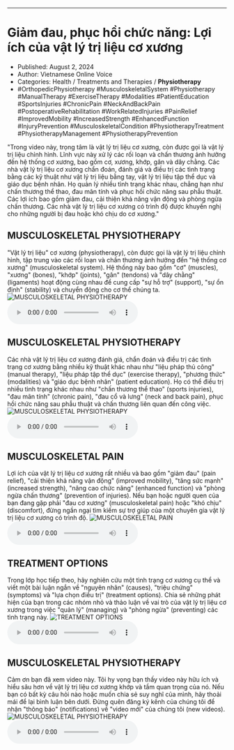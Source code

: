 
---

# Giảm đau, phục hồi chức năng: Lợi ích của vật lý trị liệu cơ xương

- Published: August 2, 2024
- Author: Vietnamese Online Voice
- Categories: Health / Treatments and Therapies / **Physiotherapy**
- #OrthopedicPhysiotherapy #MusculoskeletalSystem #Physiotherapy #ManualTherapy #ExerciseTherapy #Modalities #PatientEducation #SportsInjuries #ChronicPain #NeckAndBackPain #PostoperativeRehabilitation #WorkRelatedInjuries #PainRelief #ImprovedMobility #IncreasedStrength #EnhancedFunction #InjuryPrevention #MusculoskeletalCondition #PhysiotherapyTreatment #PhysiotherapyManagement #PhysiotherapyPrevention

"Trong video này, trọng tâm là vật lý trị liệu cơ xương, còn được gọi là vật lý trị liệu chỉnh hình. Lĩnh vực này xử lý các rối loạn và chấn thương ảnh hưởng đến hệ thống cơ xương, bao gồm cơ, xương, khớp, gân và dây chằng. Các nhà vật lý trị liệu cơ xương chẩn đoán, đánh giá và điều trị các tình trạng bằng các kỹ thuật như vật lý trị liệu bằng tay, vật lý trị liệu tập thể dục và giáo dục bệnh nhân. Họ quản lý nhiều tình trạng khác nhau, chẳng hạn như chấn thương thể thao, đau mãn tính và phục hồi chức năng sau phẫu thuật. Các lợi ích bao gồm giảm đau, cải thiện khả năng vận động và phòng ngừa chấn thương. Các nhà vật lý trị liệu cơ xương có trình độ được khuyến nghị cho những người bị đau hoặc khó chịu do cơ xương."


## MUSCULOSKELETAL PHYSIOTHERAPY

"Vật lý trị liệu" cơ xương (physiotherapy), còn được gọi là vật lý trị liệu chỉnh hình, tập trung vào các rối loạn và chấn thương ảnh hưởng đến "hệ thống cơ xương" (musculoskeletal system). Hệ thống này bao gồm "cơ" (muscles), "xương" (bones), "khớp" (joints), "gân" (tendons) và "dây chằng" (ligaments) hoạt động cùng nhau để cung cấp "sự hỗ trợ" (support), "sự ổn định" (stability) và chuyển động cho cơ thể chúng ta.
![MUSCULOSKELETAL PHYSIOTHERAPY](https://http-archiver-apis-production-80.schnworks.com/storage/images/transitions/2024-08-02/transition--3062450852-Montserrat-Medium-4A148C.jpg)
<audio controls>
    <source src="https://http-archiver-apis-production-80.schnworks.com/storage/storage/audio/file-13732625414.mp3" type="audio/mpeg">
</audio>



## MUSCULOSKELETAL PHYSIOTHERAPY

Các nhà vật lý trị liệu cơ xương đánh giá, chẩn đoán và điều trị các tình trạng cơ xương bằng nhiều kỹ thuật khác nhau như "liệu pháp thủ công" (manual therapy), "liệu pháp tập thể dục" (exercise therapy), "phương thức" (modalities) và "giáo dục bệnh nhân" (patient education). Họ có thể điều trị nhiều tình trạng khác nhau như "chấn thương thể thao" (sports injuries), "đau mãn tính" (chronic pain), "đau cổ và lưng" (neck and back pain), phục hồi chức năng sau phẫu thuật và chấn thương liên quan đến công việc.
![MUSCULOSKELETAL PHYSIOTHERAPY](https://http-archiver-apis-production-80.schnworks.com/storage/images/transitions/2024-08-02/transition-11598584261-Montserrat-Bold-004895.jpg)
<audio controls>
    <source src="https://http-archiver-apis-production-80.schnworks.com/storage/storage/audio/file-8335347197.mp3" type="audio/mpeg">
</audio>



## MUSCULOSKELETAL PAIN

Lợi ích của vật lý trị liệu cơ xương rất nhiều và bao gồm "giảm đau" (pain relief), "cải thiện khả năng vận động" (improved mobility), "tăng sức mạnh" (increased strength), "nâng cao chức năng" (enhanced function) và "phòng ngừa chấn thương" (prevention of injuries). Nếu bạn hoặc người quen của bạn đang gặp phải "đau cơ xương" (musculoskeletal pain) hoặc "khó chịu" (discomfort), đừng ngần ngại tìm kiếm sự trợ giúp của một chuyên gia vật lý trị liệu cơ xương có trình độ.
![MUSCULOSKELETAL PAIN](https://http-archiver-apis-production-80.schnworks.com/storage/images/transitions/2024-08-02/transition--12247071101-Montserrat-ExtraBold-9C27B0.jpg)
<audio controls>
    <source src="https://http-archiver-apis-production-80.schnworks.com/storage/storage/audio/file-25532368908.mp3" type="audio/mpeg">
</audio>



## TREATMENT OPTIONS

Trong lớp học tiếp theo, hãy nghiên cứu một tình trạng cơ xương cụ thể và viết một bài luận ngắn về "nguyên nhân" (causes), "triệu chứng" (symptoms) và "lựa chọn điều trị" (treatment options). Chia sẻ những phát hiện của bạn trong các nhóm nhỏ và thảo luận về vai trò của vật lý trị liệu cơ xương trong việc "quản lý" (managing) và "phòng ngừa" (preventing) các tình trạng này.
![TREATMENT OPTIONS](https://http-archiver-apis-production-80.schnworks.com/storage/images/transitions/2024-08-02/transition--7926293168-Montserrat-Regular-303F9F.jpg)
<audio controls>
    <source src="https://http-archiver-apis-production-80.schnworks.com/storage/storage/audio/file-18822142675.mp3" type="audio/mpeg">
</audio>



## MUSCULOSKELETAL PHYSIOTHERAPY

Cảm ơn bạn đã xem video này. Tôi hy vọng bạn thấy video này hữu ích và hiểu sâu hơn về vật lý trị liệu cơ xương khớp và tầm quan trọng của nó. Nếu bạn có bất kỳ câu hỏi nào hoặc muốn chia sẻ suy nghĩ của mình, hãy thoải mái để lại bình luận bên dưới. Đừng quên đăng ký kênh của chúng tôi để nhận "thông báo" (notifications) về "video mới" của chúng tôi (new videos).
![MUSCULOSKELETAL PHYSIOTHERAPY](https://http-archiver-apis-production-80.schnworks.com/storage/images/transitions/2024-08-02/transition-10330537488-Montserrat-SemiBold-7B1FA2.jpg)
<audio controls>
    <source src="https://http-archiver-apis-production-80.schnworks.com/storage/storage/audio/file-25344551543.mp3" type="audio/mpeg">
</audio>

